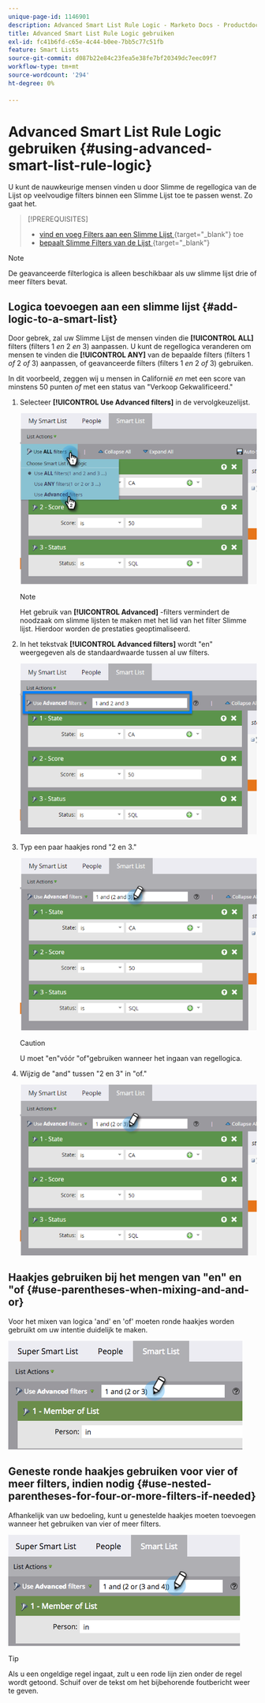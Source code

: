 ```yaml
---
unique-page-id: 1146901
description: Advanced Smart List Rule Logic - Marketo Docs - Productdocumentatie gebruiken
title: Advanced Smart List Rule Logic gebruiken
exl-id: fc41b6fd-c65e-4c44-b0ee-7bb5c77c51fb
feature: Smart Lists
source-git-commit: d087b22e84c23fea5e38fe7bf20349dc7eec09f7
workflow-type: tm+mt
source-wordcount: '294'
ht-degree: 0%

---
```


# Advanced Smart List Rule Logic gebruiken {#using-advanced-smart-list-rule-logic}

U kunt de nauwkeurige mensen vinden u door Slimme de regellogica van de Lijst op veelvoudige filters binnen een Slimme Lijst toe te passen wenst. Zo gaat het.

>[!PREREQUISITES]
>
>* [ vind en voeg Filters aan een Slimme Lijst ](/help/marketo/product-docs/core-marketo-concepts/smart-lists-and-static-lists/creating-a-smart-list/find-and-add-filters-to-a-smart-list.md){target="_blank"} toe
>* [ bepaalt Slimme Filters van de Lijst ](/help/marketo/product-docs/core-marketo-concepts/smart-lists-and-static-lists/creating-a-smart-list/define-smart-list-filters.md){target="_blank"}

>[!NOTE]
>
>De geavanceerde filterlogica is alleen beschikbaar als uw slimme lijst drie of meer filters bevat.

## Logica toevoegen aan een slimme lijst {#add-logic-to-a-smart-list}

Door gebrek, zal uw Slimme Lijst de mensen vinden die **[!UICONTROL ALL]** filters (filters 1 _en_ 2 _en_ 3) aanpassen. U kunt de regellogica veranderen om mensen te vinden die **[!UICONTROL ANY]** van de bepaalde filters (filters 1 _of_ 2 _of_ 3) aanpassen, of geavanceerde filters (filters 1 _en_ 2 _of_ 3) gebruiken.

In dit voorbeeld, zeggen wij u mensen in Californië _en_ met een score van minstens 50 punten _of_ met een status van &quot;Verkoop Gekwalificeerd.&quot;

1. Selecteer **[!UICONTROL Use Advanced filters]** in de vervolgkeuzelijst.

   ![](assets/using-advanced-smart-list-rule-logic-1.png)

   >[!NOTE]
   >
   >Het gebruik van **[!UICONTROL Advanced]** -filters vermindert de noodzaak om slimme lijsten te maken met het lid van het filter Slimme lijst. Hierdoor worden de prestaties geoptimaliseerd.

1. In het tekstvak **[!UICONTROL Advanced filters]** wordt &quot;en&quot; weergegeven als de standaardwaarde tussen al uw filters.

   ![](assets/using-advanced-smart-list-rule-logic-2.png)

1. Typ een paar haakjes rond &quot;2 en 3.&quot;

   ![](assets/using-advanced-smart-list-rule-logic-3.png)

   >[!CAUTION]
   >
   >U moet &quot;en&quot;vóór &quot;of&quot;gebruiken wanneer het ingaan van regellogica.

1. Wijzig de &quot;and&quot; tussen &quot;2 en 3&quot; in &quot;of.&quot;

   ![](assets/using-advanced-smart-list-rule-logic-4.png)

## Haakjes gebruiken bij het mengen van &quot;en&quot; en &quot;of {#use-parentheses-when-mixing-and-and-or}

Voor het mixen van logica &#39;and&#39; en &#39;of&#39; moeten ronde haakjes worden gebruikt om uw intentie duidelijk te maken.

![](assets/using-advanced-smart-list-rule-logic-5.png)

## Geneste ronde haakjes gebruiken voor vier of meer filters, indien nodig {#use-nested-parentheses-for-four-or-more-filters-if-needed}

Afhankelijk van uw bedoeling, kunt u genestelde haakjes moeten toevoegen wanneer het gebruiken van vier of meer filters.

![](assets/using-advanced-smart-list-rule-logic-6.png)

>[!TIP]
>
>Als u een ongeldige regel ingaat, zult u een rode lijn zien onder de regel wordt getoond. Schuif over de tekst om het bijbehorende foutbericht weer te geven.
